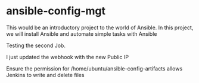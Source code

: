 # ansible-config-mgt

This would be an introductory project to the world of Ansible. In this project, we will install Ansible and automate simple tasks with Ansible

Testing the second Job.

I just updated the webhook with the new Public IP

Ensure the permission for /home/ubuntu/ansible-config-artifacts allows Jenkins to write and delete files
